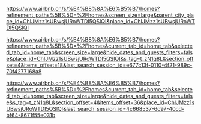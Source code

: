 https://www.airbnb.cn/s/%E4%B8%8A%E6%B5%B7/homes?refinement_paths%5B%5D=%2Fhomes&screen_size=large&parent_city_place_id=ChIJMzz1sUBwsjURoWTDI5QSlQI&place_id=ChIJMzz1sUBwsjURoWTDI5QSlQI

https://www.airbnb.cn/s/%E4%B8%8A%E6%B5%B7/homes?refinement_paths%5B%5D=%2Fhomes&current_tab_id=home_tab&selected_tab_id=home_tab&screen_size=large&hide_dates_and_guests_filters=false&place_id=ChIJMzz1sUBwsjURoWTDI5QSlQI&s_tag=t_zN1q8L&section_offset=4&items_offset=18&last_search_session_id=e677c13f-0110-4f21-989c-70f4277168a8

https://www.airbnb.cn/s/%E4%B8%8A%E6%B5%B7/homes?refinement_paths%5B%5D=%2Fhomes&current_tab_id=home_tab&selected_tab_id=home_tab&screen_size=large&hide_dates_and_guests_filters=false&s_tag=t_zN1q8L&section_offset=4&items_offset=36&place_id=ChIJMzz1sUBwsjURoWTDI5QSlQI&last_search_session_id=4c668537-6c97-40cd-bf64-8671f55e031b


